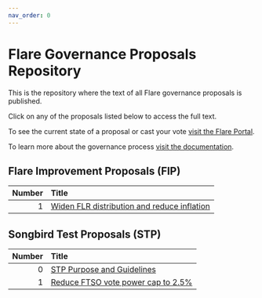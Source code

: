 ```yaml
---
nav_order: 0
---
```


# Flare Governance Proposals Repository

This is the repository where the text of all Flare governance proposals is published.

Click on any of the proposals listed below to access the full text.

To see the current state of a proposal or cast your vote [visit the Flare Portal](https://portal.flare.network).

To learn more about the governance process [visit the documentation](https://docs.flare.network/tech/governance).

## Flare Improvement Proposals (FIP)

| Number | Title                                                       |
| -----: | :---------------------------------------------------------- |
|      1 | [Widen FLR distribution and reduce inflation](FIP/FIP_1.md) |

## Songbird Test Proposals (STP)

| Number | Title                                              |
| -----: | :------------------------------------------------- |
|      0 | [STP Purpose and Guidelines](STP/STP_0.md)         |
|      1 | [Reduce FTSO vote power cap to 2.5%](STP/STP_1.md) |
